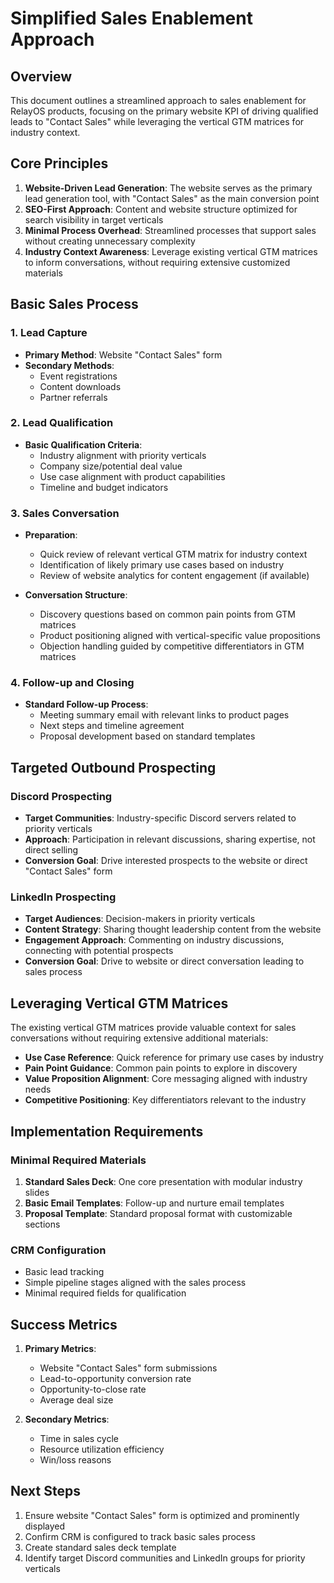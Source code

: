 # Simplified Sales Enablement Approach

## Overview

This document outlines a streamlined approach to sales enablement for RelayOS products, focusing on the primary website KPI of driving qualified leads to "Contact Sales" while leveraging the vertical GTM matrices for industry context.

## Core Principles

1. **Website-Driven Lead Generation**: The website serves as the primary lead generation tool, with "Contact Sales" as the main conversion point
2. **SEO-First Approach**: Content and website structure optimized for search visibility in target verticals
3. **Minimal Process Overhead**: Streamlined processes that support sales without creating unnecessary complexity
4. **Industry Context Awareness**: Leverage existing vertical GTM matrices to inform conversations, without requiring extensive customized materials

## Basic Sales Process

### 1. Lead Capture

- **Primary Method**: Website "Contact Sales" form
- **Secondary Methods**: 
  - Event registrations
  - Content downloads
  - Partner referrals

### 2. Lead Qualification

- **Basic Qualification Criteria**:
  - Industry alignment with priority verticals
  - Company size/potential deal value
  - Use case alignment with product capabilities
  - Timeline and budget indicators

### 3. Sales Conversation

- **Preparation**:
  - Quick review of relevant vertical GTM matrix for industry context
  - Identification of likely primary use cases based on industry
  - Review of website analytics for content engagement (if available)

- **Conversation Structure**:
  - Discovery questions based on common pain points from GTM matrices
  - Product positioning aligned with vertical-specific value propositions
  - Objection handling guided by competitive differentiators in GTM matrices

### 4. Follow-up and Closing

- **Standard Follow-up Process**:
  - Meeting summary email with relevant links to product pages
  - Next steps and timeline agreement
  - Proposal development based on standard templates

## Targeted Outbound Prospecting

### Discord Prospecting

- **Target Communities**: Industry-specific Discord servers related to priority verticals
- **Approach**: Participation in relevant discussions, sharing expertise, not direct selling
- **Conversion Goal**: Drive interested prospects to the website or direct "Contact Sales" form

### LinkedIn Prospecting

- **Target Audiences**: Decision-makers in priority verticals
- **Content Strategy**: Sharing thought leadership content from the website
- **Engagement Approach**: Commenting on industry discussions, connecting with potential prospects
- **Conversion Goal**: Drive to website or direct conversation leading to sales process

## Leveraging Vertical GTM Matrices

The existing vertical GTM matrices provide valuable context for sales conversations without requiring extensive additional materials:

- **Use Case Reference**: Quick reference for primary use cases by industry
- **Pain Point Guidance**: Common pain points to explore in discovery
- **Value Proposition Alignment**: Core messaging aligned with industry needs
- **Competitive Positioning**: Key differentiators relevant to the industry

## Implementation Requirements

### Minimal Required Materials

1. **Standard Sales Deck**: One core presentation with modular industry slides
2. **Basic Email Templates**: Follow-up and nurture email templates
3. **Proposal Template**: Standard proposal format with customizable sections

### CRM Configuration

- Basic lead tracking
- Simple pipeline stages aligned with the sales process
- Minimal required fields for qualification

## Success Metrics

1. **Primary Metrics**:
   - Website "Contact Sales" form submissions
   - Lead-to-opportunity conversion rate
   - Opportunity-to-close rate
   - Average deal size

2. **Secondary Metrics**:
   - Time in sales cycle
   - Resource utilization efficiency
   - Win/loss reasons

## Next Steps

1. Ensure website "Contact Sales" form is optimized and prominently displayed
2. Confirm CRM is configured to track basic sales process
3. Create standard sales deck template
4. Identify target Discord communities and LinkedIn groups for priority verticals
